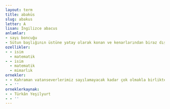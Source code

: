 ```yaml
---
layout: term
title: abaküs
slug: abakus
letter: A
lisan: İngilizce abacus
anlamlar:
- sayı boncuğu
- Sütun başlığının üstüne yatay olarak konan ve kenarlarından biraz dışarı taşan taş blok; abak (I)
ozellikler:
- - isim
  - matematik
- - isim
  - matematik
  - mimarlık
ornekler:
- - Kahraman vatanseverlerimiz sayılamayacak kadar çok olmakla birlikte, iktisadi vatanseverlerimiz abaküsün boncuk sayısını geçmez.
- - ''
orneklerkaynak:
- - Türkân Yeşilyurt
- - ''
---
```

